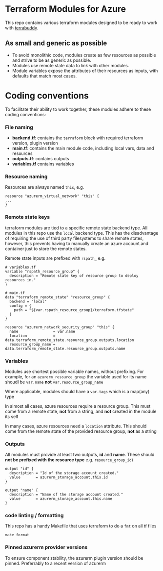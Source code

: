 # Terraform Modules for Azure

This repo contains various terraform modules designed to be ready to work with [terrabuddy](https://github.com/weatherforce/terrabuddy).

## As small and generic as possible

- To avoid monolithic code, modules create as few resources as possible and strive to be as generic as possible.
- Modules use remote state data to link with other modules.
- Module variables expose the attributes of their resources as inputs, with defaults that match most cases. 

# Coding conventions

To facilitate their ability to work together, these modules adhere to these coding conventions:

### File naming

- **backend.tf**: contains the `terraform` block with required terraform version, plugin version
- **main.tf**: contains the main module code, including local vars, data and resources
- **outputs.tf**: contains outputs
- **variables.tf** contains variables

### Resource naming

Resources are always named `this`, e.g.
```
resource "azurerm_virtual_network" "this" {
...
}
```

### Remote state keys

terraform modules are tied to a specific remote state backend type.  All modules in this repo use the `local` backend type.  This has the disadvantage of requiring the use of third party filesystems to share remote states, however, this prevents having to manually create an azure account and container just to store the remote states.

Remote state inputs are prefixed with `rspath_` e.g.

```
# variables.tf
variable "rspath_resource_group" {
  description = "Remote state key of resource group to deploy resources in."
}

# main.tf
data "terraform_remote_state" "resource_group" {
  backend = "local"
  config = {
    path = "${var.rspath_resource_group}/terraform.tfstate"
  }
}

resource "azurerm_network_security_group" "this" {
  name                = var.name
  location            = data.terraform_remote_state.resource_group.outputs.location
  resource_group_name = data.terraform_remote_state.resource_group.outputs.name

```

### Variables

Modules use shortest possible variable names, without prefixing.  For example, for an `azurerm_resource_group` the variable used for its name shoudl be `var.name` **not** `var.resource_group_name`

Where applicable, modules should have a `var.tags` which is a map(any) type

In almost all cases, azure resources require a resource group.  This must come from a remote state, **not** from a string, and **not** created in the module its self

In many cases, azure resources need a `location` attribute.  This should come from the remote state of the provided resource group, **not** as a string

### Outputs

All modules must provide at least two outputs, **id** and **name**.
These should **not be prefixed with the resource type** e.g. `resource_group_id`)

```
output "id" {
  description = "Id of the storage account created."
  value       = azurerm_storage_account.this.id
}

output "name" {
  description = "Name of the storage account created."
  value       = azurerm_storage_account.this.name
}
```

### code linting / formatting

This repo has a handy Makefile that uses terraform to do a `fmt` on all tf files

```
make format
```


### Pinned azurerm provider versions

To ensure component stability, the azurerm plugin version should be pinned.  Preferrably to a recent version of azurerm

